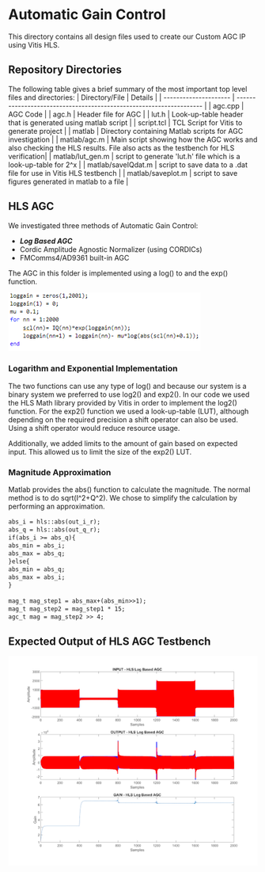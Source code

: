 # Automatic Gain Control
This directory contains all design files used to create our Custom AGC IP using Vitis HLS.

## Repository Directories
The following table gives a brief summary of the most important top level files and directories:
| Directory/File        | Details                                                             |
| --------------------- | ------------------------------------------------------------------- |
| agc.cpp   | AGC Code  |
| agc.h | Header file for AGC   |
| lut.h | Look-up-table header that is generated using matlab script |
| script.tcl    | TCL Script for Vitis to generate project  |
| matlab | Directory containing Matlab scripts for AGC investigation   |
| matlab/agc.m | Main script showing how the AGC works and also checking the HLS results. File also acts as the testbench for HLS verification|
| matlab/lut_gen.m | script to generate 'lut.h' file which is a look-up-table for 2^x   |
| matlab/saveIQdat.m |  script to save data to a .dat file for use in Vitis HLS testbench |
| matlab/saveplot.m |  script to save figures generated in matlab to a file |

## HLS AGC 
We investigated three methods of Automatic Gain Control:
* ***Log Based AGC***
* Cordic Amplitude Agnostic Normalizer (using CORDICs)
* FMComms4/AD9361 built-in AGC

The AGC in this folder is implemented using a log() to and the exp() function.

![alt text](../../docs/images/hls_agc_1.png?raw=true)

### Logarithm and Exponential Implementation
The two functions can use any type of log() and because our system is a binary system we preferred to use log2() and exp2(). In our code we used the HLS Math library provided by Vitis in order to implement the log2() function. For the exp2() function we used a look-up-table (LUT), although depending on the required precision a shift operator can also be used. Using a shift operator would reduce resource usage.

Additionally, we added limits to the amount of gain based on expected input. This allowed us to limit the size of the exp2() LUT.

### Magnitude Approximation
Matlab provides the abs() function to calculate the magnitude. The normal method is to do sqrt(I^2+Q^2). We chose to simplify the calculation by performing an approximation.


````
abs_i = hls::abs(out_i_r);
abs_q = hls::abs(out_q_r);
if(abs_i >= abs_q){
abs_min = abs_i;
abs_max = abs_q;
}else{
abs_min = abs_q;
abs_max = abs_i;
}

mag_t mag_step1 = abs_max+(abs_min>>1);
mag_t mag_step2 = mag_step1 * 15;
agc_t mag = mag_step2 >> 4;
````

## Expected Output of HLS AGC Testbench
![alt text](../../docs/images/hls_agc_2.png?raw=true)